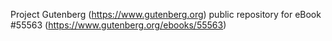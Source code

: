 Project Gutenberg (https://www.gutenberg.org) public repository for
eBook #55563 (https://www.gutenberg.org/ebooks/55563)
